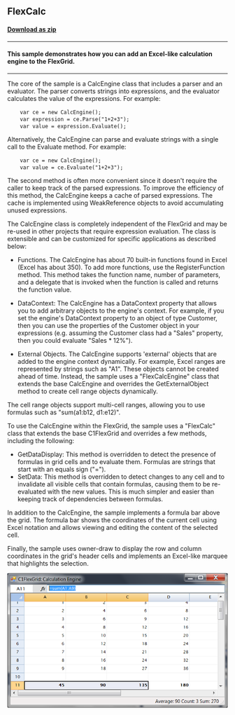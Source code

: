 ## FlexCalc
#### [Download as zip](https://grapecity.github.io/DownGit/#/home?url=https://github.com/GrapeCity/ComponentOne-WinForms-Samples/tree/master/NetFramework\FlexGrid\CS\FlexCalc\FlexCalc)
____
#### This sample demonstrates how you can add an Excel-like calculation engine to the FlexGrid.
____
The core of the sample is a CalcEngine class that includes a parser and an evaluator.
The parser converts strings into expressions, and the evaluator calculates the value of the expressions.
For example:

```
	var ce = new CalcEngine();
	var expression = ce.Parse("1+2+3");
	var value = expression.Evaluate();
```
Alternatively, the CalcEngine can parse and evaluate strings with a single call to the Evaluate method. For example:

```
	var ce = new CalcEngine();
	var value = ce.Evaluate("1+2+3");
```
The second method is often more convenient since it doesn't require the caller to keep track of the parsed expressions.
To improve the efficiency of this method, the CalcEngine keeps a cache of parsed expressions.
The cache is implemented using WeakReference objects to avoid accumulating unused expressions.

The CalcEngine class is completely independent of the FlexGrid and may be re-used in  other projects that require expression evaluation.
The class is extensible and can be customized for specific applications as described below:

* Functions. The CalcEngine has about 70 built-in functions found in Excel (Excel has about 350). To add more functions, use the RegisterFunction method.
   This method takes the function name, number of parameters, and a delegate that is invoked when the function is called and returns the function value.

* DataContext: The CalcEngine has a DataContext property that allows you to add arbitrary objects to the engine's context.
   For example, if you set the engine's DataContext property to an object of type Customer,
   then you can use the properties of the Customer object in your expressions (e.g. assuming the Customer class had a "Sales" property, then you could evaluate "Sales * 12%").

* External Objects. The CalcEngine supports 'external' objects that are added to the engine context dynamically.
   For example, Excel ranges are represented by strings such as "A1".
   These objects cannot be created ahead of time.
   Instead, the sample uses a "FlexCalcEngine" class that extends the base CalcEngine and overrides the GetExternalObject method to create cell range objects dynamically.

The cell range objects support multi-cell ranges, allowing you to use formulas such as "sum(a1:b12, d1:e12)".

To use the CalcEngine within the FlexGrid, the sample uses a "FlexCalc" class that extends the base C1FlexGrid and overrides a few methods, including the following:

* GetDataDisplay: This method is overridden to detect the presence of formulas in grid cells and to evaluate them. Formulas are strings that start with an equals sign ("=").
* SetData: This method is overridden to detect changes to any cell and to invalidate all visible cells that contain formulas, causing them to be re-evaluated with the new values.
   This is much simpler and easier than keeping track of dependencies between formulas.

In addition to the CalcEngine, the sample implements a formula bar above the grid.
The formula bar shows the coordinates of the current cell using Excel notation and allows viewing and editing the content of the selected cell.

Finally, the sample uses owner-draw to display the row and column coordinates in the grid's header cells and implements an Excel-like marquee that highlights the selection.

![screenshot](screenshot.png)
